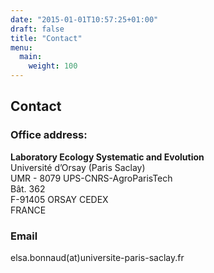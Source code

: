 ```yaml
---
date: "2015-01-01T10:57:25+01:00"
draft: false
title: "Contact"
menu:
  main:
    weight: 100
---
```


## Contact

### Office address:

**Laboratory Ecology Systematic and Evolution**\
Université d’Orsay (Paris Saclay)\
UMR - 8079 UPS-CNRS-AgroParisTech\
Bât. 362\
F-91405 ORSAY CEDEX\
FRANCE

### Email

elsa.bonnaud(at)universite-paris-saclay.fr

